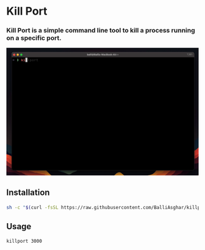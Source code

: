 # Kill Port

### Kill Port is a simple command line tool to kill a process running on a specific port.

![Kill Port](video.gif)

## Installation

```bash
sh -c "$(curl -fsSL https://raw.githubusercontent.com/BalliAsghar/killport/main/install.sh)"
```

## Usage

```bash
killport 3000
```
